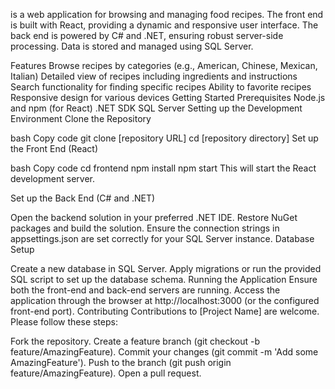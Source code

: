  is a web application for browsing and managing food recipes. The front end is built with React, providing a dynamic and responsive user interface. The back end is powered by C# and .NET, ensuring robust server-side processing. Data is stored and managed using SQL Server.

Features
Browse recipes by categories (e.g., American, Chinese, Mexican, Italian)
Detailed view of recipes including ingredients and instructions
Search functionality for finding specific recipes
Ability to favorite recipes
Responsive design for various devices
Getting Started
Prerequisites
Node.js and npm (for React)
.NET SDK
SQL Server
Setting up the Development Environment
Clone the Repository

bash
Copy code
git clone [repository URL]
cd [repository directory]
Set up the Front End (React)

bash
Copy code
cd frontend
npm install
npm start
This will start the React development server.

Set up the Back End (C# and .NET)

Open the backend solution in your preferred .NET IDE.
Restore NuGet packages and build the solution.
Ensure the connection strings in appsettings.json are set correctly for your SQL Server instance.
Database Setup

Create a new database in SQL Server.
Apply migrations or run the provided SQL script to set up the database schema.
Running the Application
Ensure both the front-end and back-end servers are running.
Access the application through the browser at http://localhost:3000 (or the configured front-end port).
Contributing
Contributions to [Project Name] are welcome. Please follow these steps:

Fork the repository.
Create a feature branch (git checkout -b feature/AmazingFeature).
Commit your changes (git commit -m 'Add some AmazingFeature').
Push to the branch (git push origin feature/AmazingFeature).
Open a pull request.
